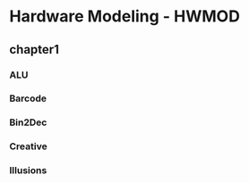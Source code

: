 # Hardware Modeling - HWMOD
## chapter1
### ALU
### Barcode
### Bin2Dec
### Creative
### Illusions 
